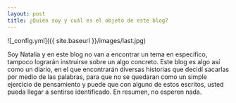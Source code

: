 ```yaml
---
layout: post
title: ¿Quién soy y cuál es el objeto de este blog?
---
```




![_config.yml]({{ site.baseurl }}/images/last.jpg)

Soy Natalia y en este blog no van a encontrar un tema en específico, tampoco lograrán instruirse sobre un algo concreto. Este blog es algo así como un diario, en el que encontrarán diversas historias que decidí sacarlas por medio de las palabras, para que no se quedaran como un simple ejercicio de pensamiento y puede que con alguno de estos escritos, usted pueda llegar a sentirse identificado. En resumen, no esperen nada.